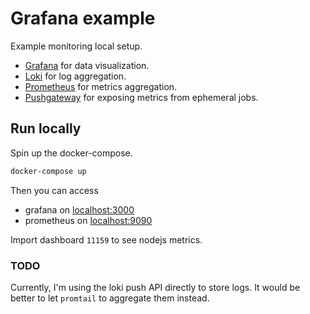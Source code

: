 # Grafana example

Example monitoring local setup.

- [Grafana](https://github.com/grafana/grafana) for data visualization.
- [Loki](https://github.com/grafana/loki) for log aggregation.
- [Prometheus](https://github.com/prometheus/prometheus) for metrics aggregation.
- [Pushgateway](https://github.com/prometheus/pushgateway) for exposing metrics from ephemeral jobs.

## Run locally

Spin up the docker-compose.

```bash
docker-compose up
```

Then you can access

- grafana on [localhost:3000](http://localhost:3000)
- prometheus on [localhost:9090](http://localhost:9090)

Import dashboard `11159` to see nodejs metrics.


### TODO

Currently, I'm using the loki push API directly to store logs. It would be better to let `promtail`
to aggregate them instead.
